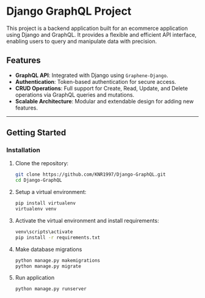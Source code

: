 # Django GraphQL Project

This project is a backend application built for an ecommerce application using Django and GraphQL. It provides a flexible and efficient API interface, enabling users to query and manipulate data with precision.

## Features

- **GraphQL API**: Integrated with Django using `Graphene-Django`.
- **Authentication**: Token-based authentication for secure access.
- **CRUD Operations**: Full support for Create, Read, Update, and Delete operations via GraphQL queries and mutations.
- **Scalable Architecture**: Modular and extendable design for adding new features.

---

## Getting Started

### Installation

1. Clone the repository:

   ```bash
   git clone https://github.com/KNR1997/Django-GraphQL.git
   cd Django-GraphQL

2. Setup a virtual environment:
   ```bash
   pip install virtualenv
   virtualenv venv

3. Activate the virtual environment and install requirements:
   ```bash
   venv\scripts\activate
   pip install -r requirements.txt
   
4. Make database migrations
   ```bash
   python manage.py makemigrations
   python manage.py migrate

5. Run application
   ```bash
   python manage.py runserver
